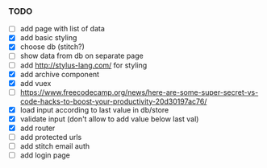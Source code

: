 ### TODO

- [ ] add page with list of data
- [x] add basic styling
- [x] choose db (stitch?)
- [ ] show data from db on separate page
- [ ] add http://stylus-lang.com/ for styling 
- [x] add archive component
- [x] add vuex
- [ ] https://www.freecodecamp.org/news/here-are-some-super-secret-vs-code-hacks-to-boost-your-productivity-20d30197ac76/
- [x] load input according to last value in db/store
- [x] validate input (don't allow to add value below last val)
- [x] add router
- [ ] add protected urls
- [ ] add stitch email auth
- [ ] add login page
